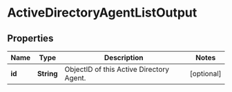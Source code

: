 
# ActiveDirectoryAgentListOutput

## Properties
Name | Type | Description | Notes
------------ | ------------- | ------------- | -------------
**id** | **String** | ObjectID of this Active Directory Agent. |  [optional]



